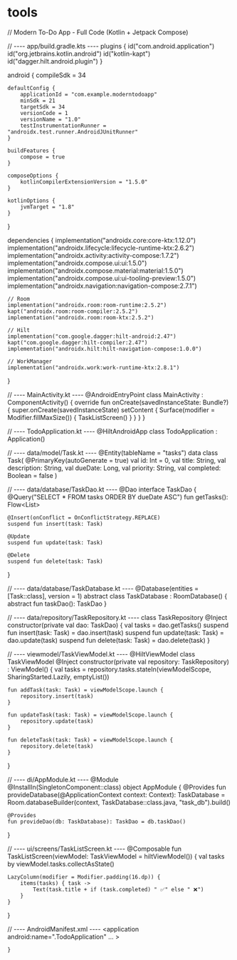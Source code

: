 # tools
// Modern To-Do App - Full Code (Kotlin + Jetpack Compose)

// ---- app/build.gradle.kts ----
plugins {
    id("com.android.application")
    id("org.jetbrains.kotlin.android")
    id("kotlin-kapt")
    id("dagger.hilt.android.plugin")
}

android {
    compileSdk = 34

    defaultConfig {
        applicationId = "com.example.moderntodoapp"
        minSdk = 21
        targetSdk = 34
        versionCode = 1
        versionName = "1.0"
        testInstrumentationRunner = "androidx.test.runner.AndroidJUnitRunner"
    }

    buildFeatures {
        compose = true
    }

    composeOptions {
        kotlinCompilerExtensionVersion = "1.5.0"
    }

    kotlinOptions {
        jvmTarget = "1.8"
    }
}

dependencies {
    implementation("androidx.core:core-ktx:1.12.0")
    implementation("androidx.lifecycle:lifecycle-runtime-ktx:2.6.2")
    implementation("androidx.activity:activity-compose:1.7.2")
    implementation("androidx.compose.ui:ui:1.5.0")
    implementation("androidx.compose.material:material:1.5.0")
    implementation("androidx.compose.ui:ui-tooling-preview:1.5.0")
    implementation("androidx.navigation:navigation-compose:2.7.1")

    // Room
    implementation("androidx.room:room-runtime:2.5.2")
    kapt("androidx.room:room-compiler:2.5.2")
    implementation("androidx.room:room-ktx:2.5.2")

    // Hilt
    implementation("com.google.dagger:hilt-android:2.47")
    kapt("com.google.dagger:hilt-compiler:2.47")
    implementation("androidx.hilt:hilt-navigation-compose:1.0.0")

    // WorkManager
    implementation("androidx.work:work-runtime-ktx:2.8.1")
}

// ---- MainActivity.kt ----
@AndroidEntryPoint
class MainActivity : ComponentActivity() {
    override fun onCreate(savedInstanceState: Bundle?) {
        super.onCreate(savedInstanceState)
        setContent {
            Surface(modifier = Modifier.fillMaxSize()) {
                TaskListScreen()
            }
        }
    }
}

// ---- TodoApplication.kt ----
@HiltAndroidApp
class TodoApplication : Application()

// ---- data/model/Task.kt ----
@Entity(tableName = "tasks")
data class Task(
    @PrimaryKey(autoGenerate = true) val id: Int = 0,
    val title: String,
    val description: String,
    val dueDate: Long,
    val priority: String,
    val completed: Boolean = false
)

// ---- data/database/TaskDao.kt ----
@Dao
interface TaskDao {
    @Query("SELECT * FROM tasks ORDER BY dueDate ASC")
    fun getTasks(): Flow<List<Task>>

    @Insert(onConflict = OnConflictStrategy.REPLACE)
    suspend fun insert(task: Task)

    @Update
    suspend fun update(task: Task)

    @Delete
    suspend fun delete(task: Task)
}

// ---- data/database/TaskDatabase.kt ----
@Database(entities = [Task::class], version = 1)
abstract class TaskDatabase : RoomDatabase() {
    abstract fun taskDao(): TaskDao
}

// ---- data/repository/TaskRepository.kt ----
class TaskRepository @Inject constructor(private val dao: TaskDao) {
    val tasks = dao.getTasks()
    suspend fun insert(task: Task) = dao.insert(task)
    suspend fun update(task: Task) = dao.update(task)
    suspend fun delete(task: Task) = dao.delete(task)
}

// ---- viewmodel/TaskViewModel.kt ----
@HiltViewModel
class TaskViewModel @Inject constructor(private val repository: TaskRepository) : ViewModel() {
    val tasks = repository.tasks.stateIn(viewModelScope, SharingStarted.Lazily, emptyList())

    fun addTask(task: Task) = viewModelScope.launch {
        repository.insert(task)
    }

    fun updateTask(task: Task) = viewModelScope.launch {
        repository.update(task)
    }

    fun deleteTask(task: Task) = viewModelScope.launch {
        repository.delete(task)
    }
}

// ---- di/AppModule.kt ----
@Module
@InstallIn(SingletonComponent::class)
object AppModule {
    @Provides
    fun provideDatabase(@ApplicationContext context: Context): TaskDatabase =
        Room.databaseBuilder(context, TaskDatabase::class.java, "task_db").build()

    @Provides
    fun provideDao(db: TaskDatabase): TaskDao = db.taskDao()
}

// ---- ui/screens/TaskListScreen.kt ----
@Composable
fun TaskListScreen(viewModel: TaskViewModel = hiltViewModel()) {
    val tasks by viewModel.tasks.collectAsState()

    LazyColumn(modifier = Modifier.padding(16.dp)) {
        items(tasks) { task ->
            Text(task.title + if (task.completed) " ✅" else " ❌")
        }
    }
}

// ---- AndroidManifest.xml ----
<application
    android:name=".TodoApplication"
    ... >
```
}

